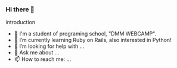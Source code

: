 ### Hi there 👋

<!--
**densuke5G/densuke5G** is a ✨ _special_ ✨ repository because its `README.md` (this file) appears on your GitHub profile.

Here are some ideas to get you started:

- 🔭 I’m currently working on ...
- 🌱 I’m currently learning ...
- 👯 I’m looking to collaborate on ...
- 🤔 I’m looking for help with ...
- 💬 Ask me about ...
- 📫 How to reach me: ...
- 😄 Pronouns: ...
- ⚡ Fun fact: ...
-->
introduction

- 🔭 I'm a student of programing school, "DMM WEBCAMP".
- 🌱 I’m currently learning Ruby on Rails, also interested in Python!
- 🤔 I’m looking for help with ...
- 💬 Ask me about ...
- 📫 How to reach me: ...
